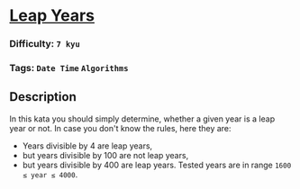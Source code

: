 # [Leap Years](https://www.codewars.com/kata/526c7363236867513f0005ca)

### Difficulty: `7 kyu`

### Tags: `Date Time` `Algorithms`

## Description

In this kata you should simply determine, whether a given year is a leap year or not. In case you don't know the rules, here they are:

- Years divisible by 4 are leap years,
- but years divisible by 100 are not leap years,
- but years divisible by 400 are leap years.
Tested years are in range `1600 ≤ year ≤ 4000`.